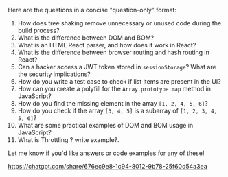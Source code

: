 Here are the questions in a concise "question-only" format:

1. How does tree shaking remove unnecessary or unused code during the build process?  
2. What is the difference between DOM and BOM?  
3. What is an HTML React parser, and how does it work in React?  
4. What is the difference between browser routing and hash routing in React?  
5. Can a hacker access a JWT token stored in `sessionStorage`? What are the security implications?  
6. How do you write a test case to check if list items are present in the UI?  
7. How can you create a polyfill for the `Array.prototype.map` method in JavaScript?  
8. How do you find the missing element in the array `[1, 2, 4, 5, 6]`?  
9. How do you check if the array `[3, 4, 5]` is a subarray of `[1, 2, 3, 4, 5, 6]`?  
10. What are some practical examples of DOM and BOM usage in JavaScript?
11. What is Throttling ? write example?.

Let me know if you'd like answers or code examples for any of these!

https://chatgpt.com/share/676ec9e8-1c94-8012-9b78-25f60d54a3ea

